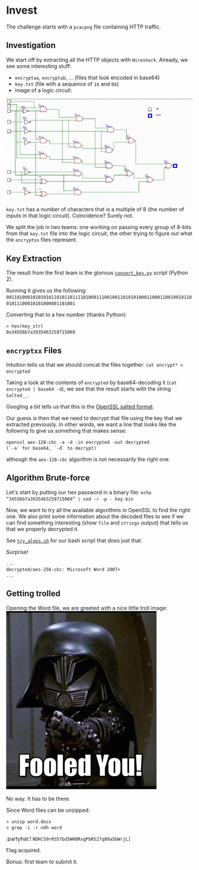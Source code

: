 # Invest
The challenge starts with a `pcacpng` file containing HTTP traffic.

## Investigation
We start off by extracting all the HTTP objects with `Wireshark`.
Already, we see some interesting stuff:
- `encryptaa`, `encryptab`, ... (files that look encoded in base64)
- `key.txt` (file with a sequence of `1`s and `0`s)
- image of a logic circuit:

![Logic circuit](circuit.jpeg)
`key.txt` has a number of characters that is a multiple of 8 (the number of
inputs in that logic circuit). Coincidence? Surely not.

We split the job in two teams: one working on passing every group of 8-bits from
that `key.txt` file into the logic circuit, the other trying to figure out what
the `encryptxx` files represent.


## Key Extraction
The result from the first team is the glorious
[`convert_key.py`](convert_key.py) script (Python 2).

Running it gives us the following: 
`001101000101010101101011011110100011100100110101010001100011001001011001011100010101000001101001`

Converting that to a hex number (thanks Python):
```
> hex(key_str)
0x34556b7a3935463259715069
```

## `encryptxx` Files
Intuition tells us that we should concat the files together:
`cat encrypt* > encrypted`

Taking a look at the contents of `encrypted` by base64-decoding it
(`cat encrypted | base64 -d`), we see that the result starts with the string
`Salted__`.

Googling a bit tells us that this is the
[OpenSSL salted format](http://justsolve.archiveteam.org/wiki/OpenSSL_salted_format).

Our guess is then that we need to decrypt that file using the key that we
extracted previously. In other words, we want a line that looks like the
following to give us something that makes sense:

```
openssl aes-128-cbc -a -d -in encrypted -out decrypted
(`-a` for base64, `-d` to decrypt)
```
although the `aes-128-cbc` algorithm is not necessarily the right one.

## Algorithm Brute-force
Let's start by putting our hex password in a binary file:
`echo “34556b7a3935463259715069” | xxd -r -p - key.bin`

Now, we want to try all the available algorithms in OpenSSL to find the right
one. We also print some information about the decoded files to see if we can
find something interesting (show `file` and `strings` output) that tells us that
we properly decrypted it.

See [`try_algos.sh`](try_algos.sh) for our bash script that does just that.

Surprise!
```
...
decrypted/aes-256-cbc: Microsoft Word 2007+
...
```

## Getting trolled
Opening the Word file, we are greeted with a nice little troll image:
![Thanks, NDH.](troll.jpeg)

No way. It has to be there.

Since Word files can be unzipped:
```
> unzip word.docx
> grep -i -r ndh word
```

:partyhat:! `NDH[59rRS57bd5WH8RxgPbRS27q89a5bWrjL]`

Flag acquired.

Bonus: first team to submit it.
